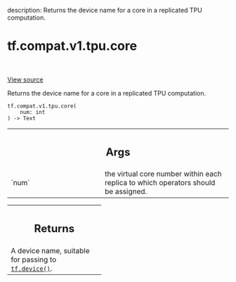 description: Returns the device name for a core in a replicated TPU computation.

<div itemscope itemtype="http://developers.google.com/ReferenceObject">
<meta itemprop="name" content="tf.compat.v1.tpu.core" />
<meta itemprop="path" content="Stable" />
</div>

# tf.compat.v1.tpu.core

<!-- Insert buttons and diff -->

<table class="tfo-notebook-buttons tfo-api nocontent" align="left">

</table>

<a target="_blank" class="external" href="/code/stable/tensorflow/python/tpu/tpu_name_util.py">View source</a>



Returns the device name for a core in a replicated TPU computation.

<pre class="devsite-click-to-copy prettyprint lang-py tfo-signature-link">
<code>tf.compat.v1.tpu.core(
    num: int
) -> Text
</code></pre>



<!-- Placeholder for "Used in" -->


<!-- Tabular view -->
 <table class="responsive fixed orange">
<colgroup><col width="214px"><col></colgroup>
<tr><th colspan="2"><h2 class="add-link">Args</h2></th></tr>

<tr>
<td>
`num`
</td>
<td>
the virtual core number within each replica to which operators should
be assigned.
</td>
</tr>
</table>



<!-- Tabular view -->
 <table class="responsive fixed orange">
<colgroup><col width="214px"><col></colgroup>
<tr><th colspan="2"><h2 class="add-link">Returns</h2></th></tr>
<tr class="alt">
<td colspan="2">
A device name, suitable for passing to <a href="../../../../tf/device.md"><code>tf.device()</code></a>.
</td>
</tr>

</table>

